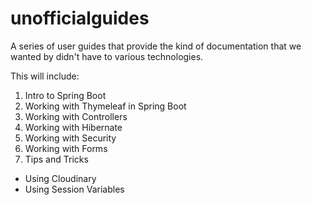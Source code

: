 # unofficialguides

A series of user guides that provide the kind of documentation that we wanted by didn't have to various technologies.

This will include:
1. Intro to Spring Boot
2. Working with Thymeleaf in Spring Boot
3. Working with Controllers
4. Working with Hibernate
5. Working with Security
6. Working with Forms
7. Tips and Tricks
  * Using Cloudinary
  * Using Session Variables
  
